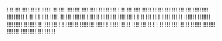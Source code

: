! !! !!! !!!! !!!!! !!!!!! !!!!!!! !!!!!!! !!!!!!!!! !!!!!!!!!! 
 ! !! !!! !!!! !!!!! !!!!!! !!!!!!! !!!!!!! !!!!!!!!! !!!!!!!!!! 
! !! !!! !!!! !!!!! !!!!!! !!!!!!! !!!!!!! !!!!!!!!! !!!!!!!!!! 
  ! !! !!! !!!! !!!!! !!!!!! !!!!!!! !!!!!!! !!!!!!!!! !!!!!!!!!! 
!!!!!!!!!! !!!!!!!!! !!!!!!!! !!!!!!! !!!!!! !!!!! !!!! !!! !! !
! !! !!! !!!! !!!!! !!!!!! !!!!!!! !!!!!!! !!!!!!!!! !!!!!!!!!! 






